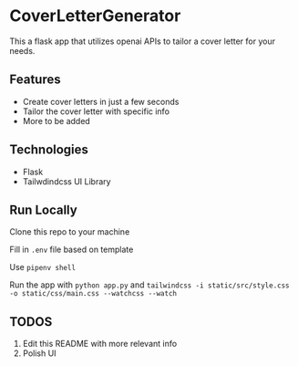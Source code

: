 # CoverLetterGenerator
This a flask app that utilizes openai APIs to tailor a cover letter for your needs.

## Features
- Create cover letters in just a few seconds
- Tailor the cover letter with specific info
- More to be added

## Technologies
- Flask
- Tailwdindcss UI Library

## Run Locally
Clone this repo to your machine

Fill in `.env` file based on template 

Use `pipenv shell`

Run the app with 
```python app.py```
and 
```tailwindcss -i static/src/style.css -o static/css/main.css --watchcss --watch```

## TODOS
1. Edit this README with more relevant info
2. Polish UI
